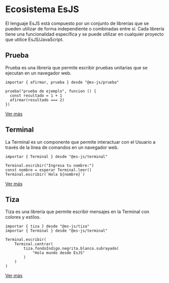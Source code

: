 # Ecosistema EsJS

El lenguaje EsJS está compuesto por un conjunto de librerías que se pueden utilizar de forma independiente o combinadas entre sí. Cada librería tiene una funcionalidad específica y se puede utilizar en cualquier proyecto que utilice EsJS/JavaScript.

## Prueba

Prueba es una librería que permite escribir pruebas unitarias que se ejecutan en un navegador web.

<InlinePlayground only-playground>

```esjs
importar { afirmar, prueba } desde "@es-js/prueba"

prueba("prueba de ejemplo", funcion () {
  const resultado = 1 + 1
  afirmar(resultado === 2)
})
```

</InlinePlayground>


[Ver más](./prueba)

## Terminal

La Terminal es un componente que permite interactuar con el Usuario a través de la línea de comandos en un navegador web.

<InlinePlayground only-playground hide-console hide-preview="false">

```esjs
importar { Terminal } desde "@es-js/terminal"

Terminal.escribir("Ingresa tu nombre:")
const nombre = esperar Terminal.leer()
Terminal.escribir(`Hola ${nombre}`)
```

</InlinePlayground>

[Ver más](./terminal)

## Tiza

Tiza es una librería que permite escribir mensajes en la Terminal con colores y estilos.

<InlinePlayground only-playground hide-console hide-preview="false">

```esjs
importar { tiza } desde "@es-js/tiza"
importar { Terminal } desde "@es-js/terminal"

Terminal.escribir(
    Terminal.centrar(
        tiza.fondoIndigo.negrita.blanco.subrayado(
            "Hola mundo desde EsJS"
        )
    )
)
```

</InlinePlayground>

[Ver más](./tiza)
